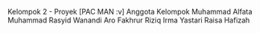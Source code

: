 Kelompok 2 - Proyek [PAC MAN :v]
Anggota Kelompok
Muhammad Alfata
Muhammad Rasyid Wanandi
Aro Fakhrur Riziq
Irma Yastari
Raisa Hafizah